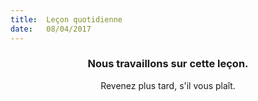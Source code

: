 ```yaml
---
title:  Leçon quotidienne
date:   08/04/2017
---
```


### <center>Nous travaillons sur cette leçon.</center>
<center>Revenez plus tard, s'il vous plaît.</center>